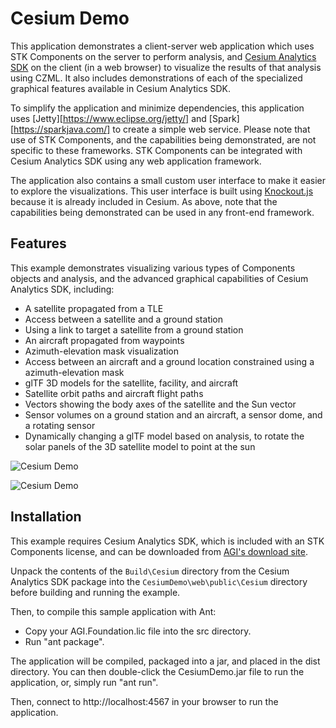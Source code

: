# Cesium Demo

This application demonstrates a client-server web application which uses STK Components on the server to perform analysis, and [Cesium Analytics SDK](https://help.agi.com/AGIComponents/html/CesiumAnalyticsSdk.htm) on the client (in a web browser) to visualize the results of that analysis using CZML. It also includes demonstrations of each of the specialized graphical features available in Cesium Analytics SDK.

To simplify the application and minimize dependencies, this application uses [Jetty][https://www.eclipse.org/jetty/] and [Spark][https://sparkjava.com/] to create a simple web service. Please note that use of STK Components, and the capabilities being demonstrated, are not specific to these frameworks. STK Components can be integrated with Cesium Analytics SDK using any web application framework.

The application also contains a small custom user interface to make it easier to explore the visualizations. This user interface is built using [Knockout.js](https://knockoutjs.com/) because it is already included in Cesium. As above, note that the capabilities being demonstrated can be used in any front-end framework.

## Features

This example demonstrates visualizing various types of Components objects and analysis, and the advanced graphical capabilities of Cesium Analytics SDK, including:

* A satellite propagated from a TLE
* Access between a satellite and a ground station
* Using a link to target a satellite from a ground station
* An aircraft propagated from waypoints
* Azimuth-elevation mask visualization
* Access between an aircraft and a ground location constrained using a azimuth-elevation mask
* glTF 3D models for the satellite, facility, and aircraft
* Satellite orbit paths and aircraft flight paths
* Vectors showing the body axes of the satellite and the Sun vector
* Sensor volumes on a ground station and an aircraft, a sensor dome, and a rotating sensor
* Dynamically changing a glTF model based on analysis, to rotate the solar panels of the 3D satellite model to point at the sun

![Cesium Demo](Images/ExampleCesiumDemo1.png)

![Cesium Demo](Images/ExampleCesiumDemo2.png)

## Installation

This example requires Cesium Analytics SDK, which is included with an STK Components license, and can be downloaded from [AGI's download site](https://support.agi.com/downloads/).

Unpack the contents of the `Build\Cesium` directory from the Cesium Analytics SDK package into the `CesiumDemo\web\public\Cesium` directory before building and running the example.

Then, to compile this sample application with Ant:
  * Copy your AGI.Foundation.lic file into the src directory.
  * Run "ant package".  

The application will be compiled, packaged into a jar, and placed in the dist 
directory.  You can then double-click the CesiumDemo.jar file to run the 
application, or, simply run "ant run".

Then, connect to http://localhost:4567 in your browser to run the application.
